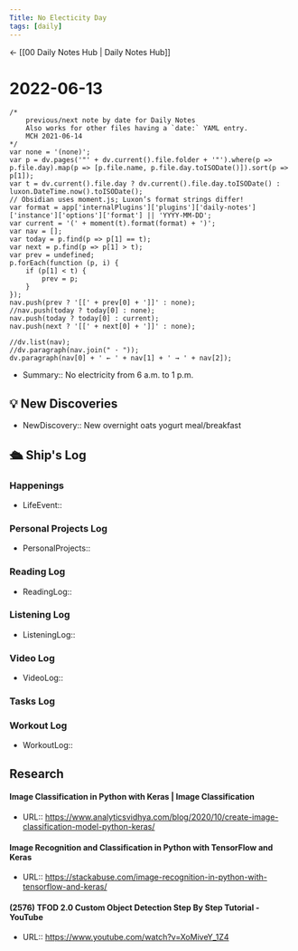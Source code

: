```yaml
---
Title: No Electicity Day
tags: [daily]
---
```


<- [[00 Daily Notes Hub | Daily Notes Hub]]

# 2022-06-13
```dataviewjs
/*
    previous/next note by date for Daily Notes
    Also works for other files having a `date:` YAML entry.
    MCH 2021-06-14
*/
var none = '(none)';
var p = dv.pages('"' + dv.current().file.folder + '"').where(p => p.file.day).map(p => [p.file.name, p.file.day.toISODate()]).sort(p => p[1]);
var t = dv.current().file.day ? dv.current().file.day.toISODate() : luxon.DateTime.now().toISODate();
// Obsidian uses moment.js; Luxon’s format strings differ!
var format = app['internalPlugins']['plugins']['daily-notes']['instance']['options']['format'] || 'YYYY-MM-DD';
var current = '(' + moment(t).format(format) + ')';
var nav = [];
var today = p.find(p => p[1] == t);
var next = p.find(p => p[1] > t);
var prev = undefined;
p.forEach(function (p, i) {
    if (p[1] < t) {
        prev = p;
    }
});
nav.push(prev ? '[[' + prev[0] + ']]' : none);
//nav.push(today ? today[0] : none);
nav.push(today ? today[0] : current);
nav.push(next ? '[[' + next[0] + ']]' : none);

//dv.list(nav);
//dv.paragraph(nav.join(" · "));
dv.paragraph(nav[0] + ' ← ' + nav[1] + ' → ' + nav[2]);
```

- Summary:: No electricity from 6 a.m. to 1 p.m.

## 💡 New Discoveries
- NewDiscovery:: New overnight oats yogurt meal/breakfast

## 🛳️ Ship's Log

### Happenings
- LifeEvent:: 

### Personal Projects Log
- PersonalProjects::

### Reading Log
- ReadingLog:: 

### Listening Log
- ListeningLog::

### Video Log
- VideoLog::

### Tasks Log


### Workout Log
- WorkoutLog::

## Research
#### Image Classification in Python with Keras | Image Classification
- URL:: https://www.analyticsvidhya.com/blog/2020/10/create-image-classification-model-python-keras/
#### Image Recognition and Classification in Python with TensorFlow and Keras
- URL:: https://stackabuse.com/image-recognition-in-python-with-tensorflow-and-keras/
#### (2576) TFOD 2.0 Custom Object Detection Step By Step Tutorial - YouTube
- URL:: https://www.youtube.com/watch?v=XoMiveY_1Z4
